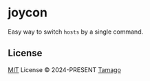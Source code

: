 # joycon

Easy way to switch `hosts` by a single command.

## License

[MIT](./LICENSE) License © 2024-PRESENT [Tamago](https://github.com/tmg0)
